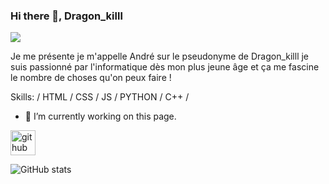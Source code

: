 ### Hi there 👋, Dragon_killl
![](https://media1.giphy.com/media/iIqmM5tTjmpOB9mpbn/giphy.gif?cid=ecf05e478j5zfpyk7ud6qc7csg69hli5ojcvsi3n50v1e5ml&rid=giphy.gif&ct=g)

Je me présente je m'appelle André sur le pseudonyme de Dragon_killl je suis passionné par l'informatique dès mon plus jeune âge et ça me fascine le nombre de choses qu'on peux faire !

Skills: / HTML / CSS / JS / PYTHON / C++ /

- 🔭 I’m currently working on this page. 


[<img src='https://cdn.jsdelivr.net/npm/simple-icons@3.0.1/icons/github.svg' alt='github' height='40'>](https://github.com/dragongg44)  

![GitHub stats](https://github-readme-stats.vercel.app/api?username=dragongg44&show_icons=true)  

